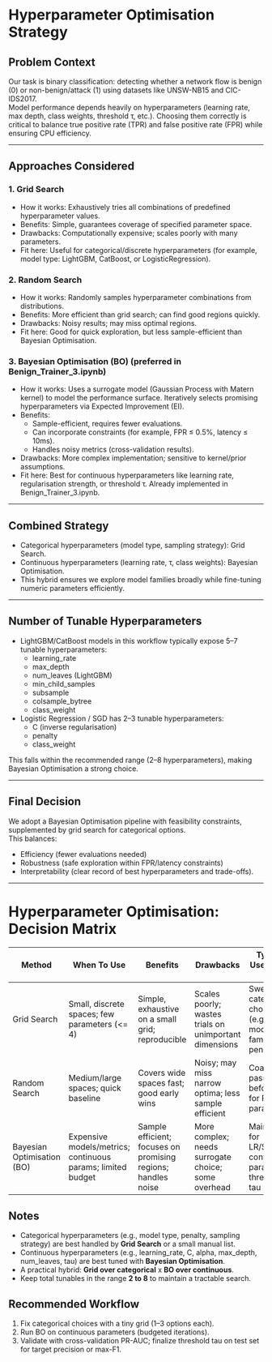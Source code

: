 # Hyperparameter Optimisation Strategy

## Problem Context
Our task is binary classification: detecting whether a network flow is benign (0) or non-benign/attack (1) using datasets like UNSW-NB15 and CIC-IDS2017.  
Model performance depends heavily on hyperparameters (learning rate, max depth, class weights, threshold τ, etc.). Choosing them correctly is critical to balance true positive rate (TPR) and false positive rate (FPR) while ensuring CPU efficiency.

---

## Approaches Considered

### 1. Grid Search
- How it works: Exhaustively tries all combinations of predefined hyperparameter values.  
- Benefits: Simple, guarantees coverage of specified parameter space.  
- Drawbacks: Computationally expensive; scales poorly with many parameters.  
- Fit here: Useful for categorical/discrete hyperparameters (for example, model type: LightGBM, CatBoost, or LogisticRegression).  

### 2. Random Search
- How it works: Randomly samples hyperparameter combinations from distributions.  
- Benefits: More efficient than grid search; can find good regions quickly.  
- Drawbacks: Noisy results; may miss optimal regions.  
- Fit here: Good for quick exploration, but less sample-efficient than Bayesian Optimisation.  

### 3. Bayesian Optimisation (BO) (preferred in Benign_Trainer_3.ipynb)
- How it works: Uses a surrogate model (Gaussian Process with Matern kernel) to model the performance surface. Iteratively selects promising hyperparameters via Expected Improvement (EI).  
- Benefits:  
  - Sample-efficient, requires fewer evaluations.  
  - Can incorporate constraints (for example, FPR ≤ 0.5%, latency ≤ 10ms).  
  - Handles noisy metrics (cross-validation results).  
- Drawbacks: More complex implementation; sensitive to kernel/prior assumptions.  
- Fit here: Best for continuous hyperparameters like learning rate, regularisation strength, or threshold τ. Already implemented in Benign_Trainer_3.ipynb.

---

## Combined Strategy
- Categorical hyperparameters (model type, sampling strategy): Grid Search.  
- Continuous hyperparameters (learning rate, τ, class weights): Bayesian Optimisation.  
- This hybrid ensures we explore model families broadly while fine-tuning numeric parameters efficiently.

---

## Number of Tunable Hyperparameters
- LightGBM/CatBoost models in this workflow typically expose 5–7 tunable hyperparameters:  
  - learning_rate  
  - max_depth  
  - num_leaves (LightGBM)  
  - min_child_samples  
  - subsample  
  - colsample_bytree  
  - class_weight  
- Logistic Regression / SGD has 2–3 tunable hyperparameters:  
  - C (inverse regularisation)  
  - penalty  
  - class_weight  

This falls within the recommended range (2–8 hyperparameters), making Bayesian Optimisation a strong choice.

---

## Final Decision
We adopt a Bayesian Optimisation pipeline with feasibility constraints, supplemented by grid search for categorical options.  
This balances:  
- Efficiency (fewer evaluations needed)  
- Robustness (safe exploration within FPR/latency constraints)  
- Interpretability (clear record of best hyperparameters and trade-offs).

---

# Hyperparameter Optimisation: Decision Matrix

| Method              | When To Use                                        | Benefits                                                   | Drawbacks                                                    | Typical Use In Our IDS |
|---------------------|-----------------------------------------------------|------------------------------------------------------------|--------------------------------------------------------------|------------------------|
| Grid Search         | Small, discrete spaces; few parameters (<= 4)       | Simple, exhaustive on a small grid; reproducible           | Scales poorly; wastes trials on unimportant dimensions       | Sweep categorical choices (e.g., model family, penalty) |
| Random Search       | Medium/large spaces; quick baseline                 | Covers wide spaces fast; good early wins                   | Noisy; may miss narrow optima; less sample efficient         | Coarse pass before BO for RF/GB params                   |
| Bayesian Optimisation (BO) | Expensive models/metrics; continuous params; limited budget | Sample efficient; focuses on promising regions; handles noise | More complex; needs surrogate choice; some overhead          | Main tuner for LR/SGD/GB continuous params, threshold tau |

## Notes
- Categorical hyperparameters (e.g., model type, penalty, sampling strategy) are best handled by **Grid Search** or a small manual list.
- Continuous hyperparameters (e.g., learning_rate, C, alpha, max_depth, num_leaves, tau) are best tuned with **Bayesian Optimisation**.
- A practical hybrid: **Grid over categorical** x **BO over continuous**.
- Keep total tunables in the range **2 to 8** to maintain a tractable search.

## Recommended Workflow
1. Fix categorical choices with a tiny grid (1–3 options each).
2. Run BO on continuous parameters (budgeted iterations).
3. Validate with cross-validation PR-AUC; finalize threshold tau on test set for target precision or max-F1.

